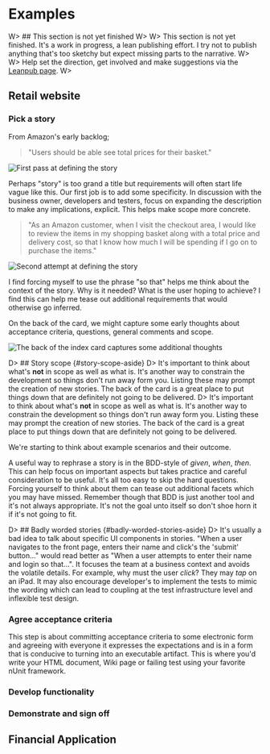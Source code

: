# Examples

W> ## This section is not yet finished
W>
W> This section is not yet finished. It's a work in progress, a lean publishing effort. I try not to publish anything that's too sketchy but expect missing parts to the narrative.
W>
W> Help set the direction, get involved and make suggestions via the [Leanpub page](https://leanpub.com/essential_acceptance_testing).
W>

## Retail website

### Pick a story

From Amazon's early backlog;

> "Users should be able see total prices for their basket."

![First pass at defining the story](images/part1/example.md/story-1.png)

Perhaps "story" is too grand a title but requirements will often start life vague like this. Our first job is to add some specificity. In discussion with the business owner, developers and testers, focus on expanding the description to make any implications, explicit. This helps make scope more concrete.

> "As an Amazon customer, when I visit the checkout area, I would like to review the items in my shopping basket along with a total price and delivery cost, so that I know how much I will be spending if I go on to purchase the items."

![Second attempt at defining the story](images/part1/example.md/story-2.png)

I find forcing myself to use the phrase "so that" helps me think about the context of the story. Why is it needed? What is the user hoping to achieve? I find this can help me tease out additional requirements that would otherwise go inferred.

On the back of the card, we might capture some early thoughts about acceptance criteria, questions, general comments and scope.

![The back of the index card captures some additional thoughts](images/part1/example.md/story-3.png)

D> ## Story scope {#story-scope-aside}
D> It's important to think about what's **not** in scope as well as what is. It's another way to constrain the development so things don't run away form you. Listing these may prompt the creation of new stories. The back of the card is a great place to put things down that are definitely not going to be delivered.
D> It's important to think about what's **not** in scope as well as what is. It's another way to constrain the development so things don't run away form you. Listing these may prompt the creation of new stories. The back of the card is a great place to put things down that are definitely not going to be delivered.


We're starting to think about example scenarios and their outcome.


A useful way to rephrase a story is in the BDD-style of _given_, _when_, _then_. This can help focus on important aspects but takes practice and careful consideration to be useful. It's all too easy to skip the hard questions. Forcing yourself to think about them can tease out additional facets which you may have missed. Remember though that BDD is just another tool and it's not always appropriate. It's not the goal unto itself so don't shoe horn it if it's not going to fit.

D> ## Badly worded stories {#badly-worded-stories-aside}
D> It's usually a bad idea to talk about specific UI components in stories. "When a user navigates to the front page, enters their name and click's the 'submit' button..." would read better as "When a user attempts to enter their name and login so that...". It focuses the team at a business context and avoids the volatile details. For example, why must the user _click_? They may _tap_ on an iPad. It may also encourage developer's to implement the tests to mimic the wording which can lead to coupling at the test infrastructure level and inflexible test design.


### Agree acceptance criteria

This step is about committing acceptance criteria to some electronic form and agreeing with everyone it expresses the expectations and is in a form that is conducive to turning into an executable artifact. This is where you'd write your HTML document, Wiki page or failing test using your favorite nUnit framework.

### Develop functionality

### Demonstrate and sign off



## Financial Application
